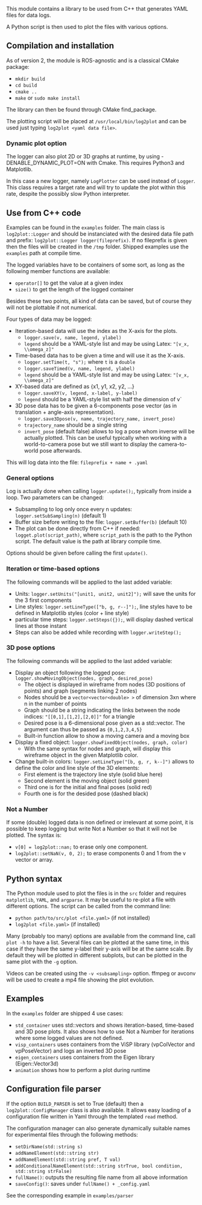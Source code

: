 This module contains a library to be used from C++ that generates YAML files for data logs.

A Python script is then used to plot the files with various options.

## Compilation and installation

As of version 2, the module is ROS-agnostic and is a classical CMake package:

* `mkdir build`
* `cd build`
* `cmake ..`
* `make` or `sudo make install`

The library can then be found through CMake find_package.

The plotting script will be placed at `/usr/local/bin/log2plot` and can be used just typing `log2plot <yaml data file>`.

### Dynamic plot option

The logger can also plot 2D or 3D graphs at runtime, by using -DENABLE_DYNAMIC_PLOT=ON with Cmake. This requires Python3 and Matplotlib.

In this case a new logger, namely `LogPlotter` can be used instead of `Logger`. This class requires a target rate and will try to update the plot within this rate, despite the possibly slow Python interpreter.

## Use from C++ code

Examples can be found in the `examples` folder. The main class is `log2plot::Logger` and should be instanciated with the desired data file path and prefix:  `log2plot::Logger logger(fileprefix)`. If no fileprefix is given then the files will be created in the `/tmp` folder. Shipped examples use the `examples` path at compile time. 

The logged variables have to be containers of some sort, as long as the following member functions are available:
* `operator[]` to get the value at a given index
* `size()` to get the length of the logged container

Besides these two points, all kind of data can be saved, but of course they will not be plottable if not numerical.

Four types of data may be logged:
* Iteration-based data will use the index as the X-axis for the plots.
  * `logger.save(v, name, legend, ylabel)`
  * `legend` should be a YAML-style list and may be using Latex: `"[v_x, \\omega_z]"`
* Time-based data has to be given a time and will use it as the X-axis.
  * `logger.setTime(t, "s");` where `t` is a `double`
  * `logger.saveTimed(v, name, legend, ylabel)`
  * `legend` should be a YAML-style list and may be using Latex: `"[v_x, \\omega_z]"`
* XY-based data are defined as {x1, y1, x2, y2, ...}
  * `logger.saveXY(v, legend, x-label, y-label)`
  * `legend` should be a YAML-style list with half the dimension of v`
* 3D pose data has to be given a 6-components pose vector (as in translation + angle-axis representation). 
  * `logger.save3Dpose(v, name, trajectory_name, invert_pose)`
  * `trajectory_name` should be a single string
  * `invert_pose` (default false) allows to log a pose whom inverse will be actually plotted. This can be useful typically when working with a world-to-camera pose but we still want to display the camera-to-world pose afterwards.

This will log data into the file: `fileprefix + name + .yaml`

### General options

Log is actually done when calling `logger.update();`, typically from inside a loop. Two parameters can be changed:
* Subsampling to log only once every n updates: `logger.setSubSampling(n)` (default 1)
* Buffer size before writing to the file: `logger.setBuffer(b)` (default 10)
* The plot can be done directly from C++ if needed: `logget.plot(script_path)`, where `script_path` is the path to the Python script. The default value is the path at library compile time.

Options should be given before calling the first `update()`.

### Iteration or time-based options

The following commands will be applied to the last added variable:
* Units: `logger.setUnits("[unit1, unit2, unit2]");` will save the units for the 3 first components
* Line styles: `logger.setLineType(["b, g, r--]");`, line styles have to be defined in Matplotlib styles (color + line style)
* particular time steps: `logger.setSteps({});`, will display dashed vertical lines at those instant
* Steps can also be added while recording with `logger.writeStep();` 

### 3D pose options

The following commands will be applied to the last added variable:
* Display an object following the logged pose: `logger.showMovingObject(nodes, graph, desired_pose)`
  * The object is displayed in wireframe from nodes (3D positions of points) and graph (segments linking 2 nodes)
  * Nodes should be a `vector<vector<double> >` of dimension 3xn where n in the number of points
  * Graph should be a string indicating the links between the node indices: `"[[0,1],[1,2],[2,0]]"` for a triangle
  * Desired pose is a 6-dimensional pose given as a std::vector. The argument can thus be passed as `{0,1,2,3,4,5}`
  * Built-in function allow to show a moving camera and a moving box
* Display a fixed object: `logger.showFixedObject(nodes, graph, color)`
  * With the same syntax for nodes and graph, will display this wireframe object in the given Matplotlib color.
* Change built-in colors: `logger.setLineType("[b, g, r, k--]")` allows to define the color and line style of the 3D elements:
  * First element is the trajectory line style (solid blue here)
  * Second element is the moving object (solid green)
  * Third one is for the initial and final poses (solid red)
  * Fourth one is for the desided pose (dashed black)
  
### Not a Number 

If some (double) logged data is non defined or irrelevant at some point, it is possible to keep logging but write Not a Number so that it will not be plotted. The syntax is:
* `v[0] = log2plot::nan;` to erase only one component.
* `log2plot::setNaN(v, 0, 2);` to erase components 0 and 1 from the v vector or array.
  
## Python syntax

The Python module used to plot the files is in the `src` folder and requires `matplotlib`, `YAML`, and `argparse`. It may be useful to re-plot a file with different options. The script can be called from the command line:
* `python path/to/src/plot <file.yaml>` (if not installed)
* `log2plot <file.yaml>` (if installed)

Many (probably too many) options are available from the command line, call `plot -h` to have a list. Several files can be plotted at the same time, in this case if they have the same y-label their y-axis will be at the same scale. By default they will be plotted in different subplots, but can be plotted in the same plot with the `-g` option. 

Videos can be created using the `-v <subsampling>` option. ffmpeg or avconv will be used to create a mp4 file showing the plot evolution. 

## Examples

In the `examples` folder are shipped 4 use cases:
* `std_container` uses std::vectors and shows iteration-based, time-based and 3D pose plots. It also shows how to use Not a Number for iterations where some logged values are not defined.
* `visp_containers` uses containers from the ViSP library (vpColVector and vpPoseVector) and logs an inverted 3D pose
* `eigen_containers` uses containers from the Eigen library (Eigen::Vector3d)
* `animation` shows how to perform a plot during runtime

## Configuration file parser

If the option `BUILD_PARSER` is set to True (default) then a `log2plot::ConfigManager` class is also available. It allows easy loading of a configuration file written in Yaml through the templated `read` method. 

The configuration manager can also generate dynamically suitable names for experimental files through the following methods:
* `setDirName(std::string s)`
* `addNameElement(std::string str)`
* `addNameElement(std::string pref, T val)`
* `addConditionalNameElement(std::string strTrue, bool condition, std::string strFalse)`
* `fullName()`: outputs the resulting file name from all above information
* `saveConfig()`: saves under `fullName() + _config.yaml`

See the corresponding example in `examples/parser`
